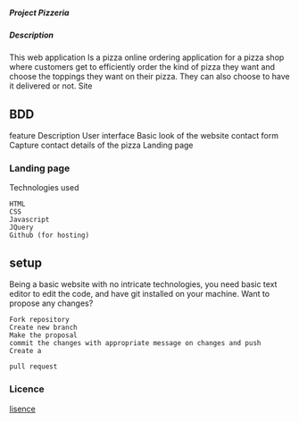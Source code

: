 ##### Project Pizzeria
##### Description

This web application Is a pizza online ordering application for a pizza shop where customers get to efficiently order the kind of pizza they want and choose the toppings they want on their pizza. They can also choose to have it delivered or not.
Site


## BDD
feature 	Description
User interface 	Basic look of the website
contact form 	Capture contact details of the pizza
Landing page

### Landing page
Technologies used

    HTML
    CSS
    Javascript
    JQuery
    Github (for hosting)

## setup

Being a basic website with no intricate technologies, you need basic text editor to edit the code, and have git installed on your machine.
Want to propose any changes?

    Fork repository
    Create new branch
    Make the proposal
    commit the changes with appropriate message on changes and push
    Create a 

    pull request


### Licence
[lisence](./LICENCE)
